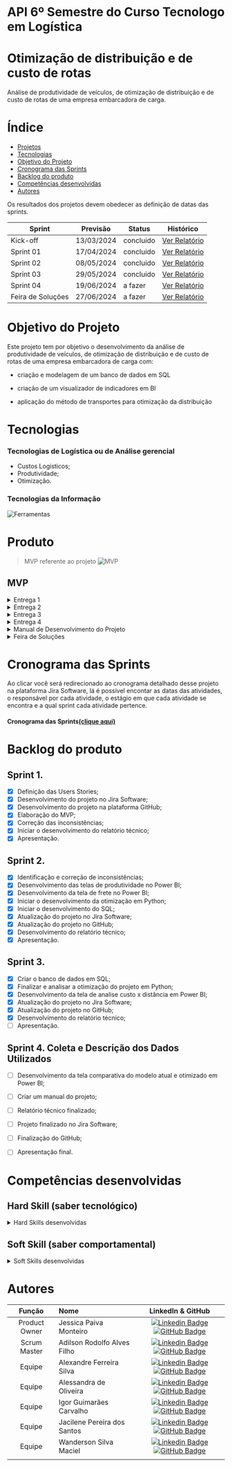 # API 6º Semestre do Curso Tecnologo em Logística

# Otimização de distribuição e de custo de rotas
Análise de produtividade de veículos, de otimização de distribuição e de custo de rotas de uma empresa embarcadora de carga.


# Índice

* [Projetos](#projetos)
* [Tecnologias](#tecnologias)
* [Objetivo do Projeto](#objetivo-do-projeto)
* [Cronograma das Sprints](#Cronograma-das-Sprints)
* [Backlog do produto](#Backlog-do-produto)
* [Competências desenvolvidas](#competências-desenvolvidas)
* [Autores](#autores)



Os resultados dos projetos devem obedecer as definição de datas das sprints.

Sprint | Previsão | Status| Histórico|
|------|--------|------|--------|
|Kick-off | 13/03/2024 | concluido | [Ver Relatório](https://github.com/JessicaPMonteiro/Otimiza-o-de-distribui-o-e-de-custo-de-rotas-/files/15252934/Kick-off.API.6.pdf)|
|Sprint 01 | 17/04/2024 | concluido | [Ver Relatório](https://github.com/JessicaPMonteiro/Otimiza-o-de-distribui-o-e-de-custo-de-rotas-/files/14999949/Relatorio.Entrega.1.pdf) | 
|Sprint 02 | 08/05/2024 | concluido | [Ver Relatório](https://github.com/JessicaPMonteiro/Otimiza-o-de-distribui-o-e-de-custo-de-rotas-/files/15242241/RELATORIO.-.Sprint.2.pdf) | 
|Sprint 03 | 29/05/2024 | concluido |[Ver Relatório](https://github.com/JessicaPMonteiro/Otimiza-o-de-distribui-o-e-de-custo-de-rotas-/files/15462529/RELATORIO.-.Sprint.3.pdf) | 
|Sprint 04 | 19/06/2024 | a fazer |[Ver Relatório](https://github.com/user-attachments/files/15878925/RELATORIO.-.Sprint.4.pdf) | 
|Feira de Soluções|27/06/2024 | a fazer |[Ver Relatório](https://github.com/user-attachments/files/15878928/Apresentacao_Feira_Solucoes.pdf) | 



# Objetivo do Projeto
Este projeto tem por objetivo o desenvolvimento da análise de produtividade de veículos, de otimização de distribuição e de custo de rotas de uma empresa embarcadora de carga com:


* criação e modelagem de um banco de dados em SQL

* criação de um visualizador de indicadores em BI

* aplicação do método de transportes para otimização da distribuição




# Tecnologias
### Tecnologias de Logística ou de Análise gerencial
* Custos Logisticos;
* Produtividade;
* Otimização.


### Tecnologias da Informação
![Ferramentas](https://github.com/JessicaPMonteiro/Otimiza-o-de-distribui-o-e-de-custo-de-rotas-/assets/142457190/adfff274-6ebb-470d-9821-f1a1810fafd7)

# Produto
  > MVP referente ao projeto
![MVP](https://github.com/JessicaPMonteiro/Otimiza-o-de-distribui-o-e-de-custo-de-rotas-/assets/142457190/fc8c4963-637e-4253-aae0-2e760ece10cc)

## MVP 
<details>
<summary>Entrega 1</summary>

Dashboard Excel

![MVP Entrega 1](https://github.com/JessicaPMonteiro/Otimiza-o-de-distribui-o-e-de-custo-de-rotas-/assets/142457190/c2576353-3b58-4d98-8279-08eaf3d1ec01)

Análise em Python

 [![video](https://github.com/JessicaPMonteiro/Otimiza-o-de-distribui-o-e-de-custo-de-rotas-/assets/142457190/24fac78d-f4c6-4625-8681-a71d60c1636b)](https://github.com/JessicaPMonteiro/Otimiza-o-de-distribui-o-e-de-custo-de-rotas-/assets/142457190/d9ebcb7a-4e4d-405a-b31b-5248723efa58)

</details>

<details>
<summary>Entrega 2</summary>

Dashboard Power BI

 [![video](https://github.com/JessicaPMonteiro/Otimiza-o-de-distribui-o-e-de-custo-de-rotas-/assets/142457190/24fac78d-f4c6-4625-8681-a71d60c1636b)](https://github.com/JessicaPMonteiro/Otimiza-o-de-distribui-o-e-de-custo-de-rotas-/assets/142457190/16128616-04c6-453e-9975-0275112151e7)

Otimização em Python

 [![video](https://github.com/JessicaPMonteiro/Otimiza-o-de-distribui-o-e-de-custo-de-rotas-/assets/142457190/24fac78d-f4c6-4625-8681-a71d60c1636b)](https://github.com/JessicaPMonteiro/Otimiza-o-de-distribui-o-e-de-custo-de-rotas-/assets/142457190/7cdbba5c-03c2-450b-b35c-b5df42e7799b)

SQL

 [![video](https://github.com/JessicaPMonteiro/Otimiza-o-de-distribui-o-e-de-custo-de-rotas-/assets/142457190/24fac78d-f4c6-4625-8681-a71d60c1636b)](https://github.com/JessicaPMonteiro/Otimiza-o-de-distribui-o-e-de-custo-de-rotas-/assets/142457190/ef7f2660-d02b-4912-bcbb-2b1766625220)

</details>

<details>
<summary>Entrega 3</summary>

Dashboard Power BI

 [![video](https://github.com/JessicaPMonteiro/Otimiza-o-de-distribui-o-e-de-custo-de-rotas-/assets/142457190/24fac78d-f4c6-4625-8681-a71d60c1636b)](https://github.com/JessicaPMonteiro/Otimiza-o-de-distribui-o-e-de-custo-de-rotas-/assets/142457190/2745fcbb-ca68-4f1e-8930-d87d3b639616)

Banco de Dados SQL

 [![video](https://github.com/JessicaPMonteiro/Otimiza-o-de-distribui-o-e-de-custo-de-rotas-/assets/142457190/24fac78d-f4c6-4625-8681-a71d60c1636b)](https://github.com/JessicaPMonteiro/Otimiza-o-de-distribui-o-e-de-custo-de-rotas-/assets/142457190/55c1e4f0-1097-42bf-8bad-d9eb4812db3a)

Análise da Otimização em Phyton

 [![Analise da otimizacao](https://github.com/JessicaPMonteiro/Otimiza-o-de-distribui-o-e-de-custo-de-rotas-/assets/142457190/7ec3c119-aeb1-4db9-811f-0112a5e39861)]

</details>

<details>
<summary>Entrega 4</summary>

Dashboard Power BI Finalizado

 [![video](https://github.com/JessicaPMonteiro/Otimiza-o-de-distribui-o-e-de-custo-de-rotas-/assets/142457190/24fac78d-f4c6-4625-8681-a71d60c1636b)](https://github.com/JessicaPMonteiro/Otimiza-o-de-distribui-o-e-de-custo-de-rotas-/assets/142457190/2745fcbb-ca68-4f1e-8930-d87d3b639616)

</details>

<details>
<summary>Manual de Desenvolvimento do Projeto</summary>
  
[Ver Relatório](https://github.com/JessicaPMonteiro/Otimiza-o-de-distribui-o-e-de-custo-de-rotas-/files/15252934/Kick-off.API.6.pdf)

</details>

<details>
<summary>Feira de Soluções</summary>

 [![video](https://github.com/JessicaPMonteiro/Otimiza-o-de-distribui-o-e-de-custo-de-rotas-/assets/142457190/24fac78d-f4c6-4625-8681-a71d60c1636b)](https://github.com/JessicaPMonteiro/Otimiza-o-de-distribui-o-e-de-custo-de-rotas-/assets/142457190/2745fcbb-ca68-4f1e-8930-d87d3b639616)

</details>


# Cronograma das Sprints

Ao clicar você será redirecionado ao cronograma detalhado desse projeto na plataforma Jira Software, lá é possivel encontar as datas das atividades, o responsável por cada atividade, o estágio em que cada atividade se encontra e a qual sprint cada atividade pertence.

#### Cronograma das Sprints[(clique aqui)](https://paivamjessic.atlassian.net/jira/software/projects/SCRUM/boards/1/backlog)


# Backlog do produto

## Sprint 1.
- [x] Definição das Users Stories;
- [x] Desenvolvimento do projeto no Jira Software;
- [x] Desenvolvimento do projeto na plataforma GitHub;
- [x] Elaboração do MVP;
- [x] Correção das inconsistências;
- [x] Iniciar o desenvolvimento do relatório técnico;
- [x] Apresentação.

## Sprint 2.
- [x] Identificação e correção de inconsistências;
- [x] Desenvolvimento das telas de produtividade no Power BI;
- [x] Desenvolvimento da tela de frete no Power BI;
- [x] Iniciar o desenvolvimento da otimização em Python;
- [x] Iniciar o desenvolvimento do SQL;
- [x] Atualização do projeto no Jira Software;
- [x] Atualização do projeto no GitHub;
- [x] Desenvolvimento do relatório técnico;
- [x] Apresentação.
      
## Sprint 3.
- [x] Criar o banco de dados em SQL;
- [x] Finalizar e analisar a otimização do projeto em Python;
- [x] Desenvolvimento da tela de analise custo x distância em Power BI;
- [x] Atualização do projeto no Jira Software;
- [x] Atualização do projeto no GitHub;
- [x] Desenvolvimento do relatório técnico;
- [ ] Apresentação.
      
## Sprint 4. Coleta e Descrição dos Dados Utilizados
- [ ] Desenvolvimento da tela comparativa do modelo atual e otimizado em Power BI;
- [ ] Criar um manual do projeto;
- [ ] Relatório técnico finalizado;
- [ ] Projeto finalizado no Jira Software;
- [ ] Finalização do GitHub;
- [ ] Apresentação final.



# Competências desenvolvidas

## Hard Skill (saber tecnológico)
<details>
<summary>Hard Skills desenvolvidas</summary>
  
| Tecnologia/Metodologia | Classificação |
| ---------------------- | ------------- |
| GitHub | ★ ★ ★ ★ ★ ★ ★ ☆ ☆ ☆ |
| Jira Software | ★ ★ ★ ★ ★ ★ ★ ☆ ☆ ☆ |
| SQL | ★ ★ ★ ★ ★ ★ ☆ ☆ ☆ ☆ |
| Power BI | ★ ★ ★ ★ ★ ★ ★ ☆ ☆ ☆ |
| Python | ★ ★ ★ ★ ★ ★ ★ ☆ ☆ ☆ |

 
</details>

## Soft Skill (saber comportamental)
<details>
<summary>Soft Skills desenvolvidas</summary>

| Habilidades | Classificação |
| ---------------------- | ------------- |
| Proatividade| ★ ★ ★ ★ ★ ★ ☆ ☆ ☆ ☆ |
| Pensamento Crítico | ★ ★ ★ ★ ★ ★ ★ ☆ ☆ ☆ |
| Gerenciamento de Tempo | ★ ★ ★ ★ ★ ★ ★ ☆ ☆ ☆ |
| Adaptabilidade | ★ ★ ★ ★ ★ ★ ★ ☆ ☆ ☆ |
| Resiliência | ★ ★ ★ ★ ★ ★ ★ ☆ ☆ ☆ |

</details>

# Autores
|    Função     | Nome                                  |                                                                                                                                                      LinkedIn & GitHub                                                                                                                                                      |
| :-----------: | :------------------------------------ | :-------------------------------------------------------------------------------------------------------------------------------------------------------------------------------------------------------------------------------------------------------------------------------------------------------------------------: |
| Product Owner |   Jessica Paiva Monteiro         |     [![Linkedin Badge](https://img.shields.io/badge/Linkedin-blue?style=flat-square&logo=Linkedin&logoColor=white)](https://www.linkedin.com/in/jessica-paiva-monteiro-a8925416a/) [![GitHub Badge](https://img.shields.io/badge/GitHub-111217?style=flat-square&logo=github&logoColor=white)](https://github.com/JessicaPMonteiro)              |
| Scrum Master |   Adilson Rodolfo Alves Filho         |     [![Linkedin Badge](https://img.shields.io/badge/Linkedin-blue?style=flat-square&logo=Linkedin&logoColor=white)](https://www.linkedin.com/in/adilson-alves-2450901a2?utm_source=share&utm_campaign=share_via&utm_content=profile&utm_medium=ios_app) [![GitHub Badge](https://img.shields.io/badge/GitHub-111217?style=flat-square&logo=github&logoColor=white)](https://github.com/Adilson223355664949)              |
| Equipe |   Alexandre Ferreira Silva         |     [![Linkedin Badge](https://img.shields.io/badge/Linkedin-blue?style=flat-square&logo=Linkedin&logoColor=white)](https://github.com/aleFerreira87) [![GitHub Badge](https://img.shields.io/badge/GitHub-111217?style=flat-square&logo=github&logoColor=white)](https://github.com/aleFerreira87)              |
| Equipe |   Alessandra de Oliveira        |     [![Linkedin Badge](https://img.shields.io/badge/Linkedin-blue?style=flat-square&logo=Linkedin&logoColor=white)]([https://www.linkedin.com/in/jessica-paiva-monteiro-a8925416a/](https://www.linkedin.com/in/alessandra-oliveira-a11591206)) [![GitHub Badge](https://img.shields.io/badge/GitHub-111217?style=flat-square&logo=github&logoColor=white)](https://github.com/AlessandraDeOliveira19)              |
| Equipe |   Igor Guimarães Carvalho        |     [![Linkedin Badge](https://img.shields.io/badge/Linkedin-blue?style=flat-square&logo=Linkedin&logoColor=white)](http://linkedin.com/in/igor-guimarães-24458b212) [![GitHub Badge](https://img.shields.io/badge/GitHub-111217?style=flat-square&logo=github&logoColor=white)](https://github.com/igorrguimaraes)              |
| Equipe |   Jacilene Pereira dos Santos       |     [![Linkedin Badge](https://img.shields.io/badge/Linkedin-blue?style=flat-square&logo=Linkedin&logoColor=white)](https://www.linkedin.com/in/jacilene-pereira-dos-santos-140651200) [![GitHub Badge](https://img.shields.io/badge/GitHub-111217?style=flat-square&logo=github&logoColor=white)](https://github.com/JacileneSantos)              |
| Equipe |   Wanderson Silva Maciel       |     [![Linkedin Badge](https://img.shields.io/badge/Linkedin-blue?style=flat-square&logo=Linkedin&logoColor=white)](https://www.linkedin.com/in/wanderson-silva-maciel) [![GitHub Badge](https://img.shields.io/badge/GitHub-111217?style=flat-square&logo=github&logoColor=white)](https://github.com/wandersonmaciel)              |
    |

